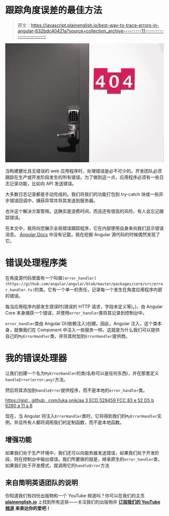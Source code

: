 # 跟踪角度误差的最佳方法

> 原文：<https://javascript.plainenglish.io/best-way-to-trace-errors-in-angular-632bdc40421a?source=collection_archive---------11----------------------->

![](img/01193da54e4f092a97ab3f8d06433e00.png)

当构建健壮且无错误的 web 应用程序时，处理错误是必不可少的。开发团队必须跟踪在生产或开发阶段发生的所有错误。为了做到这一点，应用程序必须有一些日志记录功能，比如向 API 发送错误。

大多数日志记录都是手动完成的。我们将我们的功能打包到 try-catch 块或一些异步错误回调中，捕获异常并将其发送到服务器。

也许这个解决方案管用。这确实是浪费时间，而且还有很高的风险，有人会忘记跟踪错误。

在本文中，我将向您展示全局错误跟踪程序，它在内部使用自身来向我们显示错误消息。 [Angular Docs](https://angular.io/) 中没有记载，我在挖掘 Angular 源代码的时候偶然发现了它。

# **错误处理程序类**

在角度源代码里面有一个叫做`[error_handler](https://github.com/angular/angular/blob/master/packages/core/src/error_handler.ts)`的类。它有一个单一的责任，记录每一个发生在角度应用程序内部的错误。

每当应用程序内部发生错误时(错误的 HTTP 请求，字段未定义等)。)，由 Angular Core 本身捕获一个错误，并使用`error_handler`类将其记录到控制台中。

`error_handler`类由 Angular DI(依赖注入)创建。因此，Angular 注入，这个类本身，就像我们在 Component 中注入一些服务一样。这就是为什么我们可以提供自己的`MyErrorHandler`类，并将其附加到`ErrorHandler`提供商。

# 我的错误处理器

让我们创建一个名为`MyErrorHandler`的类(名称可以是任何东西)，并在那里定义`handleError(error:any)`方法。

然后将其添加到`HandleError`提供程序，而不是本地的`error_handler`类。

[https://gist . github . com/luka onik/aa 3 ECD 528459 FCC 83 e 52 D5 b 6280 a 11 a 8](https://gist.github.com/lukaonik/aa3ecd528459fcc83e52d5b6280a11a8)

现在，当 Angular 将注入`ErrorHandler`类时，它将得到我们的`MyErrorHandler`实例，并且所有人都将调用我们的定制函数，而不是本地函数。

## 增强功能

如果我们处于生产环境中，我们还可以向服务器发送错误，如果我们处于开发阶段，则在控制台中输出错误。我们所要做的就是，继承原生的`error_handler`类，如果我们处于开发模式，就调用它的`handleError`方法

## 来自简明英语团队的说明

你知道我们有四份出版物和一个 YouTube 频道吗？你可以在我们的主页 [**plainenglish.io**](https://plainenglish.io) 上找到所有这些——关注我们的出版物并 [**订阅我们的 YouTube 频道**](https://www.youtube.com/channel/UCtipWUghju290NWcn8jhyAw) **来表达你的爱吧！**